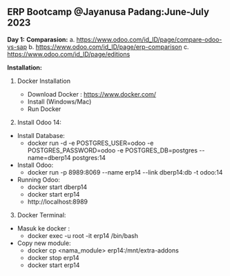 ## ERP Bootcamp @Jayanusa Padang:June-July 2023
<b>Day 1:</b>
<b>Comparasion:</b>
a. https://www.odoo.com/id_ID/page/compare-odoo-vs-sap
b. https://www.odoo.com/id_ID/page/erp-comparison
c. https://www.odoo.com/id_ID/page/editions

<b>Installation:</b>

1. Docker Installation
   - Download Docker : https://www.docker.com/
   - Install (Windows/Mac)
   - Run Docker
   
 2. Install Odoo 14:
   - Install Database:
      - docker run -d -e POSTGRES_USER=odoo -e POSTGRES_PASSWORD=odoo -e POSTGRES_DB=postgres --name=dberp14 postgres:14 
   - Install Odoo:
      - docker run -p 8989:8069 --name erp14 --link dberp14:db -t odoo:14 
   - Running Odoo:
      - docker start dberp14 
      - docker start erp14
      - http://localhost:8989

 3. Docker Terminal:
   - Masuk ke docker : 
      - docker exec -u root -it erp14 /bin/bash
   - Copy new module:
      - docker cp <nama_module> erp14:/mnt/extra-addons
      - docker stop erp14
      - docker start erp14     
